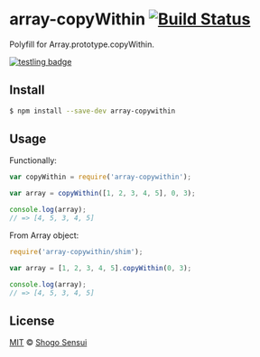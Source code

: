 # array-copyWithin [![Build Status](https://travis-ci.org/1000ch/array-copyWithin.svg?branch=master)](https://travis-ci.org/1000ch/array-copyWithin)

Polyfill for Array.prototype.copyWithin.

[![testling badge](https://ci.testling.com/1000ch/array-copyWithin.png)](https://ci.testling.com/1000ch/array-copyWithin)

## Install

```bash
$ npm install --save-dev array-copywithin
```

## Usage

Functionally:

```javascript
var copyWithin = require('array-copywithin');

var array = copyWithin([1, 2, 3, 4, 5], 0, 3);

console.log(array);
// => [4, 5, 3, 4, 5]
```

From Array object:

```javascript
require('array-copywithin/shim');

var array = [1, 2, 3, 4, 5].copyWithin(0, 3);

console.log(array);
// => [4, 5, 3, 4, 5]
```

## License

[MIT](https://1000ch.mit-license.org) © [Shogo Sensui](https://github.com/1000ch)
